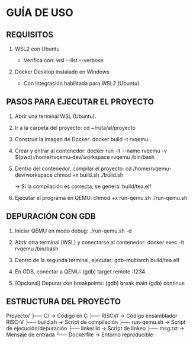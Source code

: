 GUÍA DE USO 
=====================================================

REQUISITOS
----------
1. WSL2 con Ubuntu
   - Verifica con:
     wsl --list --verbose

2. Docker Desktop instalado en Windows
   - Con integración habilitada para WSL2 (Ubuntu).


PASOS PARA EJECUTAR EL PROYECTO
--------------------------------

1. Abrir una terminal WSL (Ubuntu).

2. Ir a la carpeta del proyecto:
   cd ~/ruta/al/proyecto

3. Construir la imagen de Docker:
   docker build -t rvqemu .

4. Crear y entrar al contenedor:
   docker run -it --name rvqemu -v $(pwd):/home/rvqemu-dev/workspace rvqemu /bin/bash

5. Dentro del contenedor, compilar el proyecto:
   cd /home/rvqemu-dev/workspace
   chmod +x build.sh
   ./build.sh

   -> Si la compilación es correcta, se genera:
      build/tea.elf

6. Ejecutar el programa en QEMU:
   chmod +x run-qemu.sh
   ./run-qemu.sh


DEPURACIÓN CON GDB
------------------

1. Iniciar QEMU en modo debug:
   ./run-qemu.sh -d

2. Abrir otra terminal (WSL) y conectarse al contenedor:
   docker exec -it rvqemu /bin/bash

3. Dentro de la segunda terminal, ejecutar:
   gdb-multiarch build/tea.elf

4. En GDB, conectar a QEMU:
   (gdb) target remote :1234

5. (Opcional) Depurar con breakpoints:
   (gdb) break main
   (gdb) continue


ESTRUCTURA DEL PROYECTO
-----------------------
Proyecto/
├── C/                  -> Código en C
├── RISCV/              -> Código ensamblador RISC-V
├── build.sh            -> Script de compilación
├── run-qemu.sh         -> Script de ejecución/depuración
├── linker.ld           -> Script de linkeo
├── msg.txt             -> Mensaje de entrada
└── Dockerfile          -> Entorno reproducible
